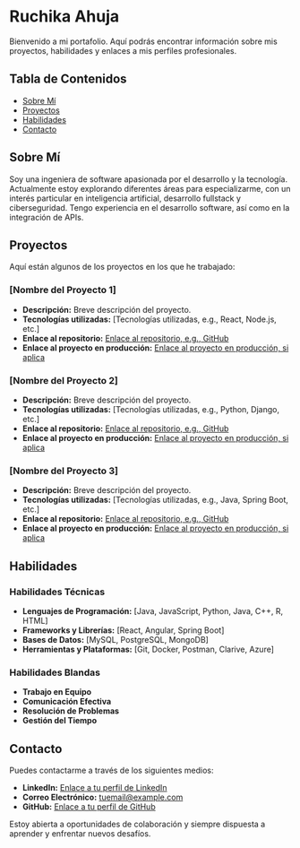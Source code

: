 # Ruchika Ahuja

Bienvenido a mi portafolio. Aquí podrás encontrar información sobre mis proyectos, habilidades y enlaces a mis perfiles profesionales.

## Tabla de Contenidos

- [Sobre Mí](#sobre-mí)
- [Proyectos](#proyectos)
- [Habilidades](#habilidades)
- [Contacto](#contacto)

## Sobre Mí

Soy una ingeniera de software apasionada por el desarrollo y la tecnología. Actualmente estoy explorando diferentes áreas para especializarme, con un interés particular en inteligencia artificial, desarrollo fullstack y ciberseguridad. Tengo experiencia en el desarrollo software, así como en la integración de APIs.

## Proyectos

Aquí están algunos de los proyectos en los que he trabajado:

### [Nombre del Proyecto 1]

- **Descripción:** Breve descripción del proyecto.
- **Tecnologías utilizadas:** [Tecnologías utilizadas, e.g., React, Node.js, etc.]
- **Enlace al repositorio:** [Enlace al repositorio, e.g., GitHub](https://github.com/usuario/proyecto1)
- **Enlace al proyecto en producción:** [Enlace al proyecto en producción, si aplica](https://mi-proyecto1.com)

### [Nombre del Proyecto 2]

- **Descripción:** Breve descripción del proyecto.
- **Tecnologías utilizadas:** [Tecnologías utilizadas, e.g., Python, Django, etc.]
- **Enlace al repositorio:** [Enlace al repositorio, e.g., GitHub](https://github.com/usuario/proyecto2)
- **Enlace al proyecto en producción:** [Enlace al proyecto en producción, si aplica](https://mi-proyecto2.com)

### [Nombre del Proyecto 3]

- **Descripción:** Breve descripción del proyecto.
- **Tecnologías utilizadas:** [Tecnologías utilizadas, e.g., Java, Spring Boot, etc.]
- **Enlace al repositorio:** [Enlace al repositorio, e.g., GitHub](https://github.com/usuario/proyecto3)
- **Enlace al proyecto en producción:** [Enlace al proyecto en producción, si aplica](https://mi-proyecto3.com)

## Habilidades

### Habilidades Técnicas

- **Lenguajes de Programación:** [Java, JavaScript, Python, Java, C++, R, HTML]
- **Frameworks y Librerías:** [React, Angular, Spring Boot]
- **Bases de Datos:** [MySQL, PostgreSQL, MongoDB]
- **Herramientas y Plataformas:** [Git, Docker, Postman, Clarive, Azure]

### Habilidades Blandas

- **Trabajo en Equipo**
- **Comunicación Efectiva**
- **Resolución de Problemas**
- **Gestión del Tiempo** 



## Contacto

Puedes contactarme a través de los siguientes medios:

- **LinkedIn:** [Enlace a tu perfil de LinkedIn](www.linkedin.com/in/ruchika-ahuja-purswani-449963273)
- **Correo Electrónico:** [tuemail@example.com](mailto:ruchikaahujapurswani@gmail.com)
- **GitHub:** [Enlace a tu perfil de GitHub](https://github.com/ruchiii14)

Estoy abierta a oportunidades de colaboración y siempre dispuesta a aprender y enfrentar nuevos desafíos.
